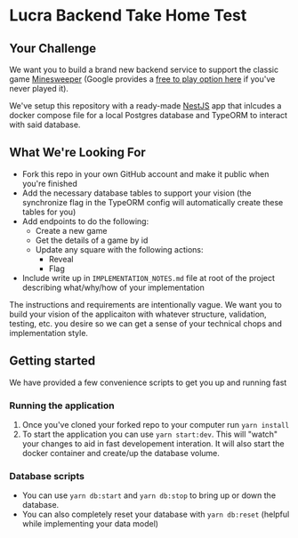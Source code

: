 # Lucra Backend Take Home Test

## Your Challenge

We want you to build a brand new backend service to support the classic game [Minesweeper](https://en.wikipedia.org/wiki/Minesweeper_(video_game)) (Google provides a [free to play option here](https://www.google.com/search?q=minesweeper+online+free) if you've never played it).

We've setup this repository with a ready-made [NestJS](https://nestjs.com/) app that inlcudes a docker compose file for a local Postgres database and TypeORM to interact with said database.

## What We're Looking For

- Fork this repo in your own GitHub account and make it public when you're finished
- Add the necessary database tables to support your vision (the synchronize flag in the TypeORM config will automatically create these tables for you)
- Add endpoints to do the following:
  - Create a new game
  - Get the details of a game by id
  - Update any square with the following actions:
    - Reveal
    - Flag
- Include write up in `IMPLEMENTATION_NOTES.md` file at root of the project describing what/why/how of your implementation

The instructions and requirements are intentionally vague. We want you to build your vision of the applicaiton with whatever structure, validation, testing, etc. you desire so we can get a sense of your technical chops and implementation style.

## Getting started

We have provided a few convenience scripts to get you up and running fast

### Running the application

1. Once you've cloned your forked repo to your computer run `yarn install`
2. To start the application you can use `yarn start:dev`. This will "watch" your changes to aid in fast developement interation. It will also start the docker container and create/up the database volume.

### Database scripts

- You can use `yarn db:start` and `yarn db:stop` to bring up or down the database.
- You can also completely reset your database with `yarn db:reset` (helpful while implementing your data model)
